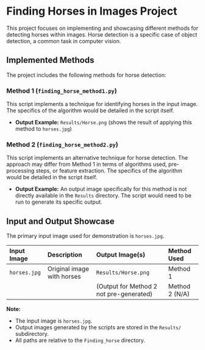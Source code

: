 # Finding Horses in Images Project

This project focuses on implementing and showcasing different methods for detecting horses within images. Horse detection is a specific case of object detection, a common task in computer vision.

## Implemented Methods

The project includes the following methods for horse detection:

### Method 1 (`finding_horse_method1.py`)
This script implements a technique for identifying horses in the input image. The specifics of the algorithm would be detailed in the script itself.
- **Output Example:** `Results/Horse.png` (shows the result of applying this method to `horses.jpg`)

### Method 2 (`finding_horse_method2.py`)
This script implements an alternative technique for horse detection. The approach may differ from Method 1 in terms of algorithms used, pre-processing steps, or feature extraction. The specifics of the algorithm would be detailed in the script itself.
- **Output Example:** An output image specifically for this method is not directly available in the `Results` directory. The script would need to be run to generate its specific output.

## Input and Output Showcase

The primary input image used for demonstration is `horses.jpg`.

| Input Image    | Description              | Output Image(s)                        | Method Used      |
| :------------- | :----------------------- | :------------------------------------- | :--------------- |
| `horses.jpg`   | Original image with horses | `Results/Horse.png`                    | Method 1         |
|                |                          | (Output for Method 2 not pre-generated)| Method 2 (N/A)   |

**Note:**
- The input image is `horses.jpg`.
- Output images generated by the scripts are stored in the `Results/` subdirectory.
- All paths are relative to the `Finding_horse` directory.
